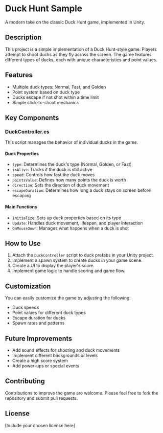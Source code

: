 # Duck Hunt Sample

A modern take on the classic Duck Hunt game, implemented in Unity.

## Description

This project is a simple implementation of a Duck Hunt-style game. Players attempt to shoot ducks as they fly across the screen. The game features different types of ducks, each with unique characteristics and point values.

## Features

- Multiple duck types: Normal, Fast, and Golden
- Point system based on duck type
- Ducks escape if not shot within a time limit
- Simple click-to-shoot mechanics

## Key Components

### DuckController.cs

This script manages the behavior of individual ducks in the game.

#### Duck Properties
- `type`: Determines the duck's type (Normal, Golden, or Fast)
- `isAlive`: Tracks if the duck is still active
- `speed`: Controls how fast the duck moves
- `pointsValue`: Defines how many points the duck is worth
- `direction`: Sets the direction of duck movement
- `escapeDuration`: Determines how long a duck stays on screen before escaping

#### Main Functions
- `Initialize`: Sets up duck properties based on its type
- `Update`: Handles duck movement, lifespan, and player interaction
- `OnMouseDown`: Manages what happens when a duck is shot

## How to Use

1. Attach the `DuckController` script to duck prefabs in your Unity project.
2. Implement a spawn system to create ducks in your game scene.
3. Create a UI to display the player's score.
4. Implement game logic to handle scoring and game flow.

## Customization

You can easily customize the game by adjusting the following:
- Duck speeds
- Point values for different duck types
- Escape duration for ducks
- Spawn rates and patterns

## Future Improvements

- Add sound effects for shooting and duck movements
- Implement different backgrounds or levels
- Create a high score system
- Add power-ups or special events

## Contributing

Contributions to improve the game are welcome. Please feel free to fork the repository and submit pull requests.

## License

[Include your chosen license here]
